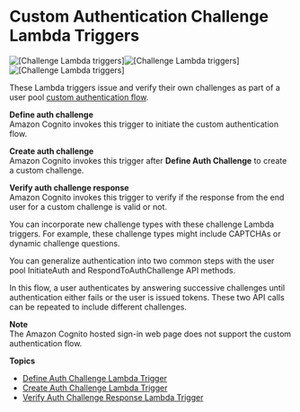 # Custom Authentication Challenge Lambda Triggers<a name="user-pool-lambda-challenge"></a>

![\[Challenge Lambda triggers\]](http://docs.aws.amazon.com/cognito/latest/developerguide/)![\[Challenge Lambda triggers\]](http://docs.aws.amazon.com/cognito/latest/developerguide/)![\[Challenge Lambda triggers\]](http://docs.aws.amazon.com/cognito/latest/developerguide/)

These Lambda triggers issue and verify their own challenges as part of a user pool [custom authentication flow](https://docs.aws.amazon.com/cognito/latest/developerguide/amazon-cognito-user-pools-authentication-flow.html#amazon-cognito-user-pools-custom-authentication-flow)\.

**Define auth challenge**  
Amazon Cognito invokes this trigger to initiate the custom authentication flow\.

**Create auth challenge**  
Amazon Cognito invokes this trigger after **Define Auth Challenge** to create a custom challenge\.

**Verify auth challenge response**  
Amazon Cognito invokes this trigger to verify if the response from the end user for a custom challenge is valid or not\.

You can incorporate new challenge types with these challenge Lambda triggers\. For example, these challenge types might include CAPTCHAs or dynamic challenge questions\.

You can generalize authentication into two common steps with the user pool InitiateAuth and RespondToAuthChallenge API methods\.

In this flow, a user authenticates by answering successive challenges until authentication either fails or the user is issued tokens\. These two API calls can be repeated to include different challenges\.

**Note**  
The Amazon Cognito hosted sign\-in web page does not support the custom authentication flow\.

**Topics**
+ [Define Auth Challenge Lambda Trigger](user-pool-lambda-define-auth-challenge.md)
+ [Create Auth Challenge Lambda Trigger](user-pool-lambda-create-auth-challenge.md)
+ [Verify Auth Challenge Response Lambda Trigger](user-pool-lambda-verify-auth-challenge-response.md)